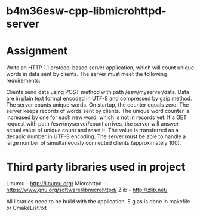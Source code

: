 # b4m36esw-cpp-libmicrohttpd-server

# Assignment
Write an HTTP 1.1 protocol based server application, which will count unique words in data sent by clients. The server must meet the following requirements:

Clients send data using POST method with path /esw/myserver/data. Data are in plain text format encoded in UTF-8 and compressed by gzip method. The server counts unique words. On startup, the counter equals zero. The server keeps records of words sent by clients. The unique word counter is increased by one for each new word, which is not in records yet. If a GET request with path /esw/myserver/count arrives, the server will answer actual value of unique count and reset it. The value is transferred as a decadic number in UTF-8 encoding. The server must be able to handle a large number of simultaneously connected clients (approximately 100).

# Third party libraries used in project
Liburcu - http://liburcu.org/
Microhttpd - https://www.gnu.org/software/libmicrohttpd/
Zlib - http://zlib.net/

All libraries need to be build with the application. E.g as is done in makefile or CmakeList.txt